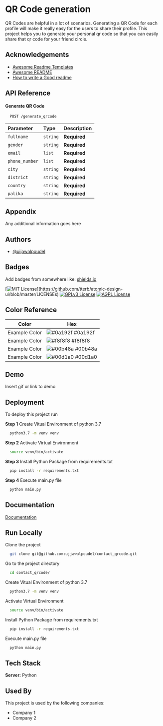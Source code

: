 
# QR Code generation

QR Codes are helpful in a lot of scenarios.
Generating a QR Code for each profile will make it really easy for the users to share their profile.
This project helps you to generate your personal qr code so that you can easily share that qr code for your friend circle.


## Acknowledgements

 - [Awesome Readme Templates](https://awesomeopensource.com/project/elangosundar/awesome-README-templates)
 - [Awesome README](https://github.com/matiassingers/awesome-readme)
 - [How to write a Good readme](https://bulldogjob.com/news/449-how-to-write-a-good-readme-for-your-github-project)


## API Reference

#### Generate QR Code

```http
  POST /generate_qrcode
```

| Parameter | Type     | Description                |
| :-------- | :------- | :------------------------- |
| `fullname` | `string` | **Required**|
| `gender` | `string` | **Required**|
| `email` | `list` | **Required**|
| `phone_number` | `list` | **Required**|
| `city` | `string` | **Required**|
| `district` | `string` | **Required**|
| `country` | `string` | **Required**|
| `palika` | `string` | **Required**|



## Appendix

Any additional information goes here


## Authors

- [@ujjawalpoudel](https://github.com/ujjawalpoudel)


## Badges

Add badges from somewhere like: [shields.io](https://shields.io/)

[![MIT License](https://img.shields.io/apm/l/atomic-design-ui.svg?)](https://github.com/tterb/atomic-design-ui/blob/master/LICENSEs)
[![GPLv3 License](https://img.shields.io/badge/License-GPL%20v3-yellow.svg)](https://opensource.org/licenses/)
[![AGPL License](https://img.shields.io/badge/license-AGPL-blue.svg)](http://www.gnu.org/licenses/agpl-3.0)

## Color Reference

| Color             | Hex                                                                |
| ----------------- | ------------------------------------------------------------------ |
| Example Color | ![#0a192f](https://via.placeholder.com/10/0a192f?text=+) #0a192f |
| Example Color | ![#f8f8f8](https://via.placeholder.com/10/f8f8f8?text=+) #f8f8f8 |
| Example Color | ![#00b48a](https://via.placeholder.com/10/00b48a?text=+) #00b48a |
| Example Color | ![#00d1a0](https://via.placeholder.com/10/00b48a?text=+) #00d1a0 |


## Demo

Insert gif or link to demo


## Deployment

To deploy this project run

**Step 1**
Create Vitual Environment of python 3.7

```bash
  python3.7 -m venv venv
```
**Step 2**
Activate Virtual Environment

```bash
  source venv/bin/activate
```
**Step 3**
Install Python Package from requirements.txt 

```bash
  pip install -r requirements.txt 
```
**Step 4**
Execute main.py file

```bash
  python main.py
```


## Documentation

[Documentation](https://linktodocumentation)


## Run Locally

Clone the project

```bash
  git clone git@github.com:ujjawalpoudel/contact_qrcode.git
```

Go to the project directory

```bash
  cd contact_qrcode/
```

Create Vitual Environment of python 3.7

```bash
  python3.7 -m venv venv
```
Activate Virtual Environment

```bash
  source venv/bin/activate
```
Install Python Package from requirements.txt 

```bash
  pip install -r requirements.txt 
```
Execute main.py file

```bash
  python main.py
```




## Tech Stack

**Server:** Python


## Used By

This project is used by the following companies:

- Company 1
- Company 2

